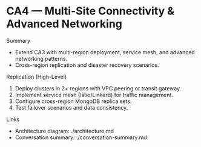 # CA4 — Multi-Site Connectivity & Advanced Networking

Summary
- Extend CA3 with multi-region deployment, service mesh, and advanced networking patterns.
- Cross-region replication and disaster recovery scenarios.

Replication (High-Level)
1) Deploy clusters in 2+ regions with VPC peering or transit gateway.
2) Implement service mesh (Istio/Linkerd) for traffic management.
3) Configure cross-region MongoDB replica sets.
4) Test failover scenarios and data consistency.

Links
- Architecture diagram: ./architecture.md
- Conversation summary: ./conversation-summary.md